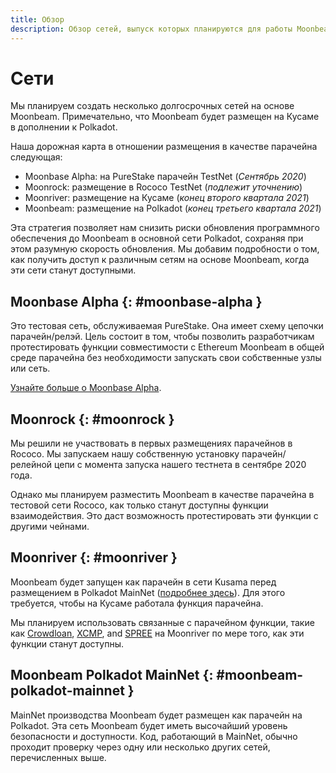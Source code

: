 ```yaml
---
title: Обзор
description: Обзор сетей, выпуск которых планируются для работы Moonbeam, как парачейна смарт-контрактов, совместимого с технологией Ethereum в сети Polkadot.
---
```


# Сети

Мы планируем создать несколько долгосрочных сетей на основе Moonbeam. Примечательно, что Moonbeam будет размещен на Кусаме в дополнении к Polkadot.

Наша дорожная карта в отношении размещения в качестве парачейна следующая:

 - Moonbase Alpha: на PureStake парачейн TestNet (_Сентябрь 2020_) 
 - Moonrock: размещение в Rococo TestNet (_подлежит уточнению_)
 - Moonriver: размещение на Кусаме (_конец второго квартала 2021_)
 - Moonbeam: размещение на Polkadot (_конец третьего квартала 2021_)
 
Эта стратегия позволяет нам снизить риски обновления программного обеспечения до Moonbeam в основной сети Polkadot, сохраняя при этом разумную скорость обновления. Мы добавим подробности о том, как получить доступ к различным сетям на основе Moonbeam, когда эти сети станут доступными.

## Moonbase Alpha {: #moonbase-alpha } 

Это тестовая сеть, обслуживаемая PureStake. Она имеет схему цепочки парачейн/релэй. Цель состоит в том, чтобы позволить разработчикам протестировать функции совместимости с Ethereum Moonbeam в общей среде парачейна без необходимости запускать свои собственные узлы или сеть.

[Узнайте больше о Moonbase Alpha](/networks/moonbase/).

## Moonrock {: #moonrock } 

Мы решили не участвовать в первых размещениях парачейнов в Rococo. Мы запускаем нашу собственную установку парачейн/релейной цепи с момента запуска нашего тестнета в сентябре 2020 года.

Однако мы планируем разместить Moonbeam в качестве парачейна в тестовой сети Rococo, как только станут доступны функции взаимодействия. Это даст возможность протестировать эти функции с другими чейнами.

## Moonriver {: #moonriver } 

Moonbeam будет запущен как парачейн в сети Kusama перед размещением в Polkadot MainNet ([подробнее здесь](https://www.purestake.com/news/moonbeam-on-kusama/)). Для этого требуется, чтобы на Кусаме работала функция парачейна.

Мы планируем использовать связанные с парачейном функции, такие как [Crowdloan](https://wiki.polkadot.network/docs/learn-crowdloans), [XCMP](https://wiki.polkadot.network/docs/learn-crosschain), and [SPREE](https://wiki.polkadot.network/docs/learn-spree) на Moonriver по мере того, как эти функции станут доступны.

## Moonbeam Polkadot MainNet {: #moonbeam-polkadot-mainnet } 

MainNet производства Moonbeam будет размещен как парачейн на Polkadot. Эта сеть Moonbeam будет иметь высочайший уровень безопасности и доступности. Код, работающий в MainNet, обычно проходит проверку через одну или несколько других сетей, перечисленных выше.
